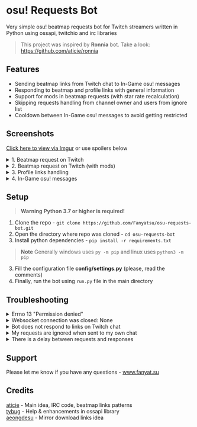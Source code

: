 # osu! Requests Bot
Very simple osu! beatmap requests bot for Twitch streamers written in Python using ossapi, twitchio and irc libraries
> This project was inspired by **Ronnia** bot. Take a look: https://github.com/aticie/ronnia

## Features
* Sending beatmap links from Twitch chat to In-Game osu! messages
* Responding to beatmap and profile links with general information
* Support for mods in beatmap requests (with star rate recalculation)
* Skipping requests handling from channel owner and users from ignore list
* Cooldown between In-Game osu! messages to avoid getting restricted

## Screenshots
[Click here to view via Imgur](https://imgur.com/a/yQhbRuR) or use spoilers below
<details>
  <summary>1. Beatmap request on Twitch</summary>
  
  ![Beatmap request on Twitch](https://i.imgur.com/upfYU3B.png)
</details>
<details>
  <summary>2. Beatmap request on Twitch (with mods)</summary>
  
  ![Beatmap request on Twitch (with mods)](https://i.imgur.com/aIkvASr.png)
</details>
<details>
  <summary>3. Profile links handling</summary>
  
  ![Profile links handling](https://i.imgur.com/IGX1vYy.png)
</details>
<details>
  <summary>4. In-Game osu! messages</summary>
  
  ![In-Game osu! messages](https://i.imgur.com/cI7Fops.png)
</details>

## Setup
> **Warning**
> **Python 3.7 or higher is required!**
1. Clone the repo - `git clone https://github.com/Fanyatsu/osu-requests-bot.git`
2. Open the directory where repo was cloned - `cd osu-requests-bot`
2. Install python dependencies - `pip install -r requirements.txt`
> **Note**
> Generally windows uses `py -m pip` and linux uses `python3 -m pip`
3. Fill the configuration file **config/settings.py** (please, read the comments)
4. Finally, run the bot using `run.py` file in the main directory

## Troubleshooting
<details>
  <summary>Errno 13 "Permission denied"</summary>
  
  Grant your user write permissions to the `osu_requests.log` file
</details>
<details>
  <summary>Websocket connection was closed: None</summary>
  
  This message appears each time Twitch WS connection is lost (usually at RECONNECT events)\
  If you see it during startup, restart the bot
</details>
<details>
  <summary>Bot does not respond to links on Twitch chat</summary>
  
  Twitch can reject messages if you have enabled one of `follower-only` / `subscriber-only` / `emote-only` chat modes\
  Disable conflicting feature or make the bot either a channel moderator or VIP. Moderators and VIPs bypass restrictions\
  If its still not working, check the next option
</details>
<details>
  <summary>My requests are ignored when sent to my own chat</summary>
  
  ```python
  # config/settings.py

  # Whether to skip (ignore) requests from Twitch channel owner
  # Skip - True | Don't skip - False
  SKIP_CHANNEL_OWNER_REQUESTS = False
  ```
</details>
<details>
  <summary>There is a delay between requests and responses</summary>
  
  Typically it takes from 0.5 to 1.5 seconds for the bot to respond. If you are experiencing longer intervals, continue reading.\
  **Twitch:** Check "Non-moderator chat delay" option under the "Moderation" settings section of your channel\
  **osu!:** Known issue that is already fixed on Lazer. See https://osu.ppy.sh/wiki/Help_centre/Upgrading_to_lazer#fnref-stable-chat
</details>

## Support
Please let me know if you have any questions - www.fanyat.su

## Credits
[aticie](https://github.com/aticie) - Main idea, IRC code, beatmap links patterns\
[tybug](https://github.com/tybug) - Help & enhancements in ossapi library\
[aeongdesu](https://github.com/aeongdesu) - Mirror download links idea
